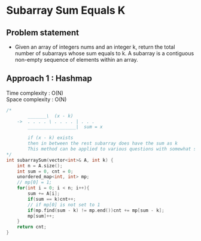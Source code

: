 # Subarray Sum Equals K

## Problem statement

- Given an array of integers nums and an integer k, return the total number of subarrays whose sum equals to k. A subarray is a contiguous non-empty sequence of elements within an array.

## Approach 1 : Hashmap

Time complexity : O(N)  
Space complexity : O(N)

```cpp
/*
        _______\  (x - k)
    ->  . . . . \ . . . . | . . .    
        __________________|  sum = x

        if (x - k) exists
        then in between the rest subarray does have the sum as k
        This method can be applied to various questions with somewhat similar pattern
*/
int subarraySum(vector<int>& A, int k) {
    int n = A.size();
    int sum = 0, cnt = 0;
    unordered_map<int, int> mp;
    // mp[0] = 1;
    for(int i = 0; i < n; i++){
        sum += A[i];
        if(sum == k)cnt++;
        // if mp[0] is not set to 1
        if(mp.find(sum - k) != mp.end())cnt += mp[sum - k];
        mp[sum]++; 
    }
    return cnt;
}
```